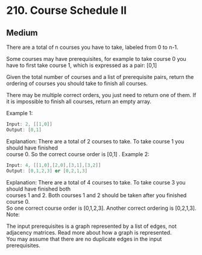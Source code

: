 # 210. Course Schedule II

## Medium

There are a total of n courses you have to take, labeled from 0 to n-1.

Some courses may have prerequisites, for example to take course 0 you have to first take course 1, which is expressed as a pair: [0,1]

Given the total number of courses and a list of prerequisite pairs, return the ordering of courses you should take to finish all courses.

There may be multiple correct orders, you just need to return one of them. If it is impossible to finish all courses, return an empty array.

Example 1:

```cpp
Input: 2, [[1,0]]
Output: [0,1]
```

Explanation: There are a total of 2 courses to take. To take course 1 you should have finished  
             course 0. So the correct course order is [0,1] .
Example 2:

```cpp
Input: 4, [[1,0],[2,0],[3,1],[3,2]]
Output: [0,1,2,3] or [0,2,1,3]
```

Explanation: There are a total of 4 courses to take. To take course 3 you should have finished both  
             courses 1 and 2. Both courses 1 and 2 should be taken after you finished course 0.  
             So one correct course order is [0,1,2,3]. Another correct ordering is [0,2,1,3].  
Note:

The input prerequisites is a graph represented by a list of edges, not adjacency matrices. Read more about how a graph is represented.  
You may assume that there are no duplicate edges in the input prerequisites.
